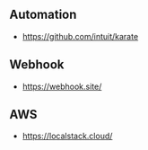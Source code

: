 
## Automation
* https://github.com/intuit/karate

## Webhook
* https://webhook.site/

## AWS
* https://localstack.cloud/
